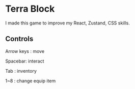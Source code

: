 # Terra Block
 
I made this game to improve my React, Zustand, CSS skills.

## Controls

Arrow keys : move  

Spacebar: interact  

Tab : inventory  

1~8 : change equip item   

 
